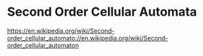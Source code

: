 # Second Order Cellular Automata

https://en.wikipedia.org/wiki/Second-order_cellular_automato://en.wikipedia.org/wiki/Second-order_cellular_automaton
